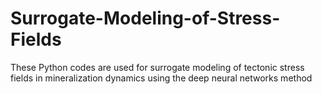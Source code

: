 # Surrogate-Modeling-of-Stress-Fields
These Python codes are used for surrogate modeling of tectonic stress fields in mineralization dynamics using the deep neural networks method
